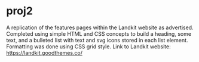 # proj2
A replication of the features pages within the Landkit website as advertised.
Completed using simple HTML and CSS concepts to build a heading, some text, and a bulleted list with text and svg icons stored in each list element.
Formatting was done using CSS grid style.
Link to Landkit website: https://landkit.goodthemes.co/
